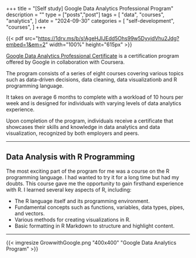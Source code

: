 +++
title = "[Self study] Google Data Analytics Professional Program"
description = ""
type = ["posts","post"]
tags = [
    "data",
    "courses",
    "analytics",
]
date = "2024-09-30"
categories = [
    "self-development",
    "courses",
]
+++

 {{< pdf src="https://1drv.ms/b/s!AgeHJIJEdd5Ohs99w5DyvjdVhu2Jdg?embed=1&em=2" width="100%" height="615px" >}}
 
[Google Data Analytics Professional Certificate](https://www.coursera.org/professional-certificates/google-data-analytics) is a certification program offered by Google in collaboration with Coursera. 

The program consists of a series of eight courses covering various topics such as data-driven decisions, data cleaning, data visualizationb and R programming language. 

It takes on average 6 months to complete with a workload of 10 hours per week and is designed for individuals with varying levels of data analytics experience.

Upon completion of the program, individuals receive a certificate that showcases their skills and knowledge in data analytics and data visualization, recognized by both employers and peers.

------------------------
## Data Analysis with R Programming
The most exciting part of the program for me was a course on the R programming language. 
I had wanted to try it for a long time but had my doubts. This course gave me the opportunity to gain firsthand experience with R. 
I learned several key aspects of R, including:

* The R language itself and its programming environment.
* Fundamental concepts such as functions, variables, data types, pipes, and vectors.
* Various methods for creating visualizations in R.
* Basic formatting in R Markdown to structure and highlight content.
------------------------
{{< imgresize GrowwithGoogle.png "400x400" "Google Data Analytics Program" >}}